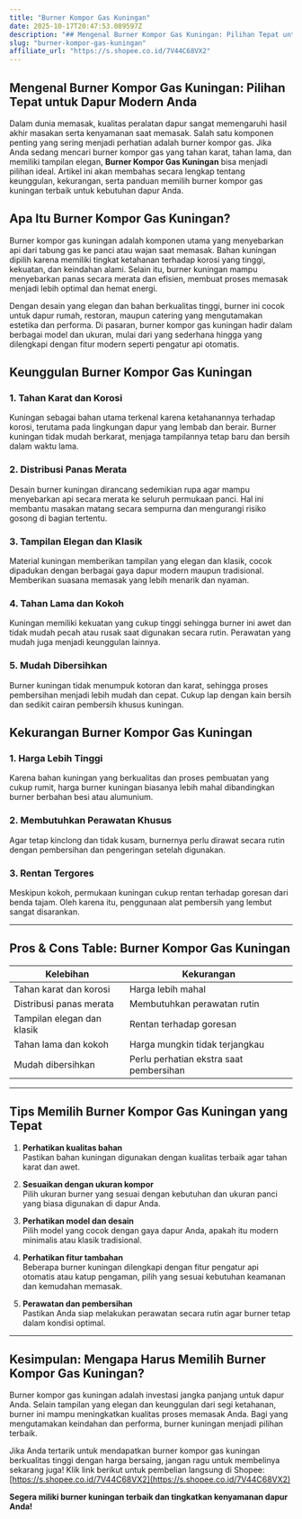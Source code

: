 ```yaml
---
title: "Burner Kompor Gas Kuningan"
date: 2025-10-17T20:47:53.089597Z
description: "## Mengenal Burner Kompor Gas Kuningan: Pilihan Tepat untuk Dapur Modern Anda..."
slug: "burner-kompor-gas-kuningan"
affiliate_url: "https://s.shopee.co.id/7V44C68VX2"
---
```

## Mengenal Burner Kompor Gas Kuningan: Pilihan Tepat untuk Dapur Modern Anda

Dalam dunia memasak, kualitas peralatan dapur sangat memengaruhi hasil akhir masakan serta kenyamanan saat memasak. Salah satu komponen penting yang sering menjadi perhatian adalah burner kompor gas. Jika Anda sedang mencari burner kompor gas yang tahan karat, tahan lama, dan memiliki tampilan elegan, **Burner Kompor Gas Kuningan** bisa menjadi pilihan ideal. Artikel ini akan membahas secara lengkap tentang keunggulan, kekurangan, serta panduan memilih burner kompor gas kuningan terbaik untuk kebutuhan dapur Anda.

## Apa Itu Burner Kompor Gas Kuningan?

Burner kompor gas kuningan adalah komponen utama yang menyebarkan api dari tabung gas ke panci atau wajan saat memasak. Bahan kuningan dipilih karena memiliki tingkat ketahanan terhadap korosi yang tinggi, kekuatan, dan keindahan alami. Selain itu, burner kuningan mampu menyebarkan panas secara merata dan efisien, membuat proses memasak menjadi lebih optimal dan hemat energi.

Dengan desain yang elegan dan bahan berkualitas tinggi, burner ini cocok untuk dapur rumah, restoran, maupun catering yang mengutamakan estetika dan performa. Di pasaran, burner kompor gas kuningan hadir dalam berbagai model dan ukuran, mulai dari yang sederhana hingga yang dilengkapi dengan fitur modern seperti pengatur api otomatis.

## Keunggulan Burner Kompor Gas Kuningan

### 1. Tahan Karat dan Korosi
Kuningan sebagai bahan utama terkenal karena ketahanannya terhadap korosi, terutama pada lingkungan dapur yang lembab dan berair. Burner kuningan tidak mudah berkarat, menjaga tampilannya tetap baru dan bersih dalam waktu lama.

### 2. Distribusi Panas Merata
Desain burner kuningan dirancang sedemikian rupa agar mampu menyebarkan api secara merata ke seluruh permukaan panci. Hal ini membantu masakan matang secara sempurna dan mengurangi risiko gosong di bagian tertentu.

### 3. Tampilan Elegan dan Klasik
Material kuningan memberikan tampilan yang elegan dan klasik, cocok dipadukan dengan berbagai gaya dapur modern maupun tradisional. Memberikan suasana memasak yang lebih menarik dan nyaman.

### 4. Tahan Lama dan Kokoh
Kuningan memiliki kekuatan yang cukup tinggi sehingga burner ini awet dan tidak mudah pecah atau rusak saat digunakan secara rutin. Perawatan yang mudah juga menjadi keunggulan lainnya.

### 5. Mudah Dibersihkan
Burner kuningan tidak menumpuk kotoran dan karat, sehingga proses pembersihan menjadi lebih mudah dan cepat. Cukup lap dengan kain bersih dan sedikit cairan pembersih khusus kuningan.

## Kekurangan Burner Kompor Gas Kuningan

### 1. Harga Lebih Tinggi
Karena bahan kuningan yang berkualitas dan proses pembuatan yang cukup rumit, harga burner kuningan biasanya lebih mahal dibandingkan burner berbahan besi atau alumunium.

### 2. Membutuhkan Perawatan Khusus
Agar tetap kinclong dan tidak kusam, burnernya perlu dirawat secara rutin dengan pembersihan dan pengeringan setelah digunakan.

### 3. Rentan Tergores
Meskipun kokoh, permukaan kuningan cukup rentan terhadap goresan dari benda tajam. Oleh karena itu, penggunaan alat pembersih yang lembut sangat disarankan.

---

## Pros & Cons Table: Burner Kompor Gas Kuningan

| Kelebihan                          | Kekurangan                         |
|------------------------------------|-----------------------------------|
| Tahan karat dan korosi           | Harga lebih mahal               |
| Distribusi panas merata           | Membutuhkan perawatan rutin     |
| Tampilan elegan dan klasik        | Rentan terhadap goresan          |
| Tahan lama dan kokoh              | Harga mungkin tidak terjangkau  |
| Mudah dibersihkan                 | Perlu perhatian ekstra saat pembersihan|

---

## Tips Memilih Burner Kompor Gas Kuningan yang Tepat

1. **Perhatikan kualitas bahan**  
   Pastikan bahan kuningan digunakan dengan kualitas terbaik agar tahan karat dan awet.

2. **Sesuaikan dengan ukuran kompor**  
   Pilih ukuran burner yang sesuai dengan kebutuhan dan ukuran panci yang biasa digunakan di dapur Anda.

3. **Perhatikan model dan desain**  
   Pilih model yang cocok dengan gaya dapur Anda, apakah itu modern minimalis atau klasik tradisional.

4. **Perhatikan fitur tambahan**  
   Beberapa burner kuningan dilengkapi dengan fitur pengatur api otomatis atau katup pengaman, pilih yang sesuai kebutuhan keamanan dan kemudahan memasak.

5. **Perawatan dan pembersihan**  
   Pastikan Anda siap melakukan perawatan secara rutin agar burner tetap dalam kondisi optimal.

---

## Kesimpulan: Mengapa Harus Memilih Burner Kompor Gas Kuningan?

Burner kompor gas kuningan adalah investasi jangka panjang untuk dapur Anda. Selain tampilan yang elegan dan keunggulan dari segi ketahanan, burner ini mampu meningkatkan kualitas proses memasak Anda. Bagi yang mengutamakan keindahan dan performa, burner kuningan menjadi pilihan terbaik.

Jika Anda tertarik untuk mendapatkan burner kompor gas kuningan berkualitas tinggi dengan harga bersaing, jangan ragu untuk membelinya sekarang juga! Klik link berikut untuk pembelian langsung di Shopee: [https://s.shopee.co.id/7V44C68VX2](https://s.shopee.co.id/7V44C68VX2)

**Segera miliki burner kuningan terbaik dan tingkatkan kenyamanan dapur Anda!**